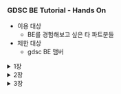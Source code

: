 ### GDSC BE Tutorial - Hands On

- 이용 대상
  - BE를 경험해보고 싶은 타 파트분들
- 제한 대상
  - gdsc BE 맴버

<details>
<summary>1장</summary>
<div markdown="1">

- 0단계 : 시작하기 전 
  - start.spring.io 라는 곳이 있다. 스프링이 뭔지

- 1단계 : Download

  1. java download
     - 아래 링크로 들어가서 **java 17버전**으로 다운로드 받아주세요!
     - [설치 link](https://www.oracle.com/java/technologies/downloads)
     - 환경 변수 설정 방법 window : https://coding-factory.tistory.com/838
     - 환경 변수 설정 방법 mac : https://gymdev.tistory.com/72
     - 설치가 완료된 후 java -version을 cmd에 입력하면 아래와 같이 java 17버전이 깔렸다고 나와야 합니다．
     - ![img_1.png](java_version.png)

  2. intellij 다운로드
     - 아래 링크로 들어가서 으로 다운로드 받아주세요!
     -[설치 link]() 

- 2단계 : 실행 

  1. spring project download 
     - [spring.io](https://start.spring.io/)에서 들어가서 아래와 같이 설정해주세요.
     - <img src = "start_spring.png" width="700">
     - 해당 화면과 같이 설정을 해주세요! 
       - 옆에 보이는 Spring Web은 Add Dependencies를 누르고 검색한 이후 선택하면 됩니다.
     - 이후 Generate를 눌러주세요!
  2. 스프링 첫 실행해보기
      - <img src="spring_play.png" width="600">
      - 재생 버튼 눌러보기!
      - http://localhost:8080/ 해당 url로 가보기
  3. resources/static/index.html
     - 해당 경로에 아래 사진과 같이 넣기!
     - <img src="static_index.png" width="700">
     - 다시 http://localhost:8080/ 해당 url로 가보기
     - 어떻게 바뀌었나요?

### 🔎　생각해보기
> 1. java 11 왜 선택할 수 없었을까요?
> 2. 어떻게 아무것도 안했는데 index.html이 보일까요?
> 3. http://localhost:8080/　에서　`:8080` 말고 다른 숫자로 바꿀 수 있는 방법이 있을까요?，　이 숫자가 어떤 의미였을까요?

위의 내용에 대한 답변은 issue로 남겨주세요　


1장을 해보고 해당 이유에 대해서 알게 된 정보를 issue로 올려주세요.

정말 수고하셨습니다! 



</div>
</details>

<details>
<summary>2장</summary>
<div markdown="1">

- 1단계 : 백엔드가 하는 일 
  - 백엔드가 하는 일을 무엇이라고 생각하시나요?
    - 백엔드 개발자의 주된 업무는 서버 측 애플리케이션을 개발하는 일입니다.
    - 개발 중 사용자가 필요로 하는 정보를 저장하고 관리하며 전달하는 역할을 수행한다고 생각하시면 됩니다. 
    - 즉, 서버, 데이터베이스, API 관련 일을 합니다.
    - 이번 챕터에서는 API에 대해 간단하게 알아보는 시간을 가져 보도록 하겠습니다.

  - API 란? 
    - API는 클라이언트의 요청을 서버에 전달하고, 서버의 결과물을 클라이언트에게 잘 돌려주는 역할을 합니다. 
    - 간단하게 서버와 클라이언트의 '중개자'라고 말할 수 있습니다.
    - ![api_image](api_image.png)


- 2단계 : 실습
  - 1장에서 다운로드 받은 스프링 프로젝트로 시작해 주세요.

### 📁 src/main/java/com/example/hello/

### HelloWorldApplication

```java
@SpringBootApplication
public class HelloworldApplication {

    public static void main(String[] args) {
        SpringApplication.run(HelloworldApplication.class, args);
    }

}
```


### 📁 src/main/java/com/example/hello/controller/

### GdscController

```java
@RestController
@RequestMapping("/api/v1")
public class GdscController {

    private final GdscService gdscService;

    public GdscController(GdscService gdscService) {
        this.gdscService = gdscService;
    }

    @GetMapping("/user")
    public ApiResponse callResponse(@RequestParam String username){
        return gdscService.madeMemberResponse(username);
    }

}
```

### 📁 src/main/java/com/example/hello/service/

### GdscService

```java
@Service
public class GdscService {
    public ApiResponse madeMemberResponse(String username) {
        return new ApiResponse(username, 본인나이를 넣어주세요, AUTHORITY.MEMBER);
    }
}
```


### 📁 src/main/java/com/example/hello/domain/

### Authority
```java
public enum Authority {
    MEMBER, CORE, LEAD;
}
```

### ApiResponse
```java
public record ApiResponse(String name, Integer age, AUTHORITY authority) {
}
```

- 3단계 : 결과화면
  - 1. 스프링 실행하고! 
  - 2. url 입력 : `localhost:8080/api/v1/user?username=아무개`
    - ![img_5.png](api_result.png)

### 🔎　생각해보기
1. 실습에서 사용되었던 URL 을 보시게 되면 queryParameter가 사용되었는데요. queryParameter가 무엇일까요?
2. api 개발하기 전 api명세서를 작성하게 됩니다. api 명세서는 왜 필요할까요?
3. naver.com 에 들어갔을 때 어떤 api들이 요청되고 있을까요? (아래 사진과 같이 크롬의 개발자 탭 > 네트워크 탭 > Fetch/XHR 클릭하고 확인)
![img_6.png](api_find_network_tab.png)

위의 내용에 대한 답변 및 질문은 issue로 남겨주세요.
1장을 해보고 해당 이유에 대해서 알게 된 정보를 issue로 올려주세요.

수고하셨습니다!
</div>
</details>

<details>
<summary>3장</summary>
<div markdown="1">

- 1단계 : 데이터베이스 & Spring Data JPA
  - Spring에서 데이터베이스를 사용하는 이유는 무었일까요?
    - 역할은 크게 5가지로 볼 수 있습니다. 데이터 저장, 데이터 검색 및 조회, 데이터 수정 및 삭제, 데이터 관리, 트랜잭션 관리 가 있습니다.
    - 이처럼 웹에서 주고받는 데이터 관련 작업을 위해서는 데이터베이스가 필요하게 됩니다.
    - 특히 Spring에서는 다양한 기능을 통해 개발자가 쉽게 데이터베이스와 상호작용하고 데이터를 관리할 수 있도록 지원합니다. 
  - Spring Data JPA를 아시나요?
    - Spring 프레임워크에서 제공하는 기능 중 하나로 JPA를 쉽게 사용할 수 있도록 합니다.
    - 이때, JPA(Java Persistence API)는 자바에서 객체를 관계형 데이터베이스에 매핑하기 위해 표준 인터페이스를 제공하는 기능을 합니다. 

- 2단계 : 실습 개요
  - 이번 예제에서는 h2데이터베이스를 사용하여 데이터베이스를 간단하게 다뤄보겠습니다. 
  - 로컬환경에서 실행할 때 내장된 H2데이터베이스를 사용하여 DB에 데이터를 저장하고 테스트할 수 있습니다. 
  - **이번 실습에서는 이전 장과 다르게 코드를 작성하는데 있어서 자세하게 설명해 드리지 않습니다. 여러분들이 작성해 보면서 생각해보시길 바랍니다.**

- 3단계 : database 연결 및 실습
  - build.gradle 파일에 의존성 추가
    ```
    implementation 'org.springframework.boot:spring-boot-starter-thymeleaf'
    implementation 'org.springframework.boot:spring-boot-starter-data-jpa'
    runtimeOnly 'com.h2database:h2'
    compileOnly 'org.projectlombok:lombok'
    ```
  - application.properties 파일에 의존성 추가
    ```properties
    spring.datasource.url=jdbc:h2:mem:testdb
    spring.datasource.username=sa
    spring.datasource.password=
    
    spring.jpa.hibernate.ddl-auto=create-drop
    spring.jpa.show-sql=true
    spring.jpa.properties.hibernate.dialect=org.hibernate.dialect.H2Dialect
      ``` 
### 📁 resources/templates/index.html
```html
<!doctype html>
<html lang="ko">
<head>
 <meta charset="UTF-8">
 <meta name="viewport"
       content="width=device-width, user-scalable=no, initial-scale=1.0, maximum-scale=1.0, minimum-scale=1.0">
 <meta http-equiv="X-UA-Compatible" content="ie=edge">
 <title>GDSC Information Form</title>
</head>
<body>


 <h1>GDSC에 오신것을 환영합니다.</h1>
 <form action="/submit" method="post">
   <div>
     <label for="gdscPart">GDSC 소속 파트 : </label><input type="text" id="gdscPart" name="part" placeholder="ex) FE, BE, ML">
   </div>
   <div>
     <label for="gdscCreate">본인 이름 작성 : </label><input type="text" id="gdscCreate" name="name" placeholder="ex)홍길동">
   </div>


   <div>
     <p>
       <h3> 예쁘게 못 만들어서 죄송합니다.... </h3>
     </p>
   </div>
   <button type="submit">제출</button>
 </form>
</body>
</html>

```
### 📁 controller/homeController
```java
@Controller
public class HomeController {
   @GetMapping("/")
   public String home(){
       return "index";
   }
}
```
### 📁 controller/DbController
```java
@RestController
@RequiredArgsConstructor
public class DbController {
   private final DbService dbService;
   @PostMapping("/submit")
   public String submit(@ModelAttribute PracticeDto practiceDto){
       dbService.save(practiceDto);
       return "<h2>작성하신 내용이 db에 저장되었습니다. h2 DB를 확인해주세요!</h2>";
   }
}
```
### 📁 domain/Practice
```java
@Entity
@Getter
public class Practice {

   @Id
   @GeneratedValue(strategy = GenerationType.AUTO)
   private Long id;

   public Practice() {
   }

   private String part;
   private String name;

   @Builder
   public Practice(String part, String name) {
       this.part = part;
       this.name = name;
   }
}
```
### 📁 dto/PracticeDto
```java
public record PracticeDto(String part, String name) {
   public Practice toEntity(){
       return Practice.builder()
           .part(part)
           .name(name)
           .build();
   }
}
```
### 📁 repository/PracticeRepository
```java
public interface PracticeRepository extends JpaRepository<Practice, Long> {
}

```
### 📁 service/DbService
```java
@Service
@RequiredArgsConstructor
public class DbService {


   private final PracticeRepository practiceRepository;


   public void save(PracticeDto practiceDto){
       Practice entity = practiceDto.toEntity();
       practiceRepository.save(entity);


   }
}

```
# 결과화면 
## localhost:8080/ 접속시
  ![img_form1](form_img1.png)
## 작성 후 제출 누를 시
  ![img_form2](form_img2.png)
## localhost:8080/h2-console 접속시(바로 connect 눌러주세요)
  ![img_form3](form_img3.png)
## db 조회시(이전에 작성한 대로 들어가야합니다!)
  ![img_form4](form_img4.png)

### 🔎　생각해보기
1. 위의 실습에서 어떤 과정을 거쳐 '결과 화면'이 뜨게 된걸까요?
    순서대로 작성해볼까요? 
2. MySQL을 들어보셨을텐데요. 이번에 사용한 h2 database는 뭘까요? 
3. (선택) form 으로 제출한 후 어떻게 컨트롤러 파라미터에 바인딩이 됐을까요?
   <br>*힌트 : requestParam이랑 modelAttribute의 차이점은 무었일까요?
4. 지금까지 코드를 작성을 하면서 발생했던 문제점이 있었다면 작성해 봐주세요.

위의 내용에 대한 답변은 issue로 남겨주세요　

1장을 해보고 해당 이유에 대해서 알게 된 정보를 issue로 올려주세요.

정말 수고하셨습니다!
</div>
</details>